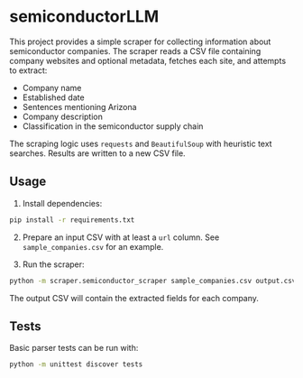 # semiconductorLLM

This project provides a simple scraper for collecting information about semiconductor companies. The scraper reads a CSV file containing company websites and optional metadata, fetches each site, and attempts to extract:

- Company name
- Established date
- Sentences mentioning Arizona
- Company description
- Classification in the semiconductor supply chain

The scraping logic uses `requests` and `BeautifulSoup` with heuristic text searches. Results are written to a new CSV file.

## Usage

1. Install dependencies:

```bash
pip install -r requirements.txt
```

2. Prepare an input CSV with at least a `url` column. See `sample_companies.csv` for an example.

3. Run the scraper:

```bash
python -m scraper.semiconductor_scraper sample_companies.csv output.csv
```

The output CSV will contain the extracted fields for each company.

## Tests

Basic parser tests can be run with:

```bash
python -m unittest discover tests
```
